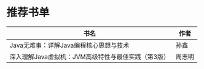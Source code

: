 # 推荐书单

| 书名                                               | 作者   |
| -------------------------------------------------- | ------ |
| Java无难事：详解Java编程核心思想与技术             | 孙鑫   |
| 深入理解Java虚拟机：JVM高级特性与最佳实践（第3版） | 周志明 |
